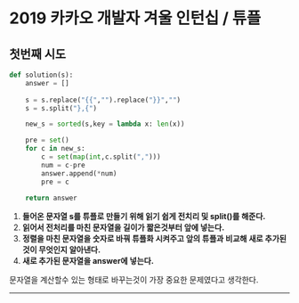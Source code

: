 # 2019 카카오 개발자 겨울 인턴십 / 튜플

## 첫번째 시도

```python
def solution(s):
    answer = []
    
    s = s.replace("{{","").replace("}}","")    
    s = s.split("},{")

    new_s = sorted(s,key = lambda x: len(x))

    pre = set()
    for c in new_s:
        c = set(map(int,c.split(",")))
        num = c-pre
        answer.append(*num)
        pre = c
    
    return answer

```

1. __들어온 문자열 s를 튜플로 만들기 위해 읽기 쉽게 전치리 및 split()를 해준다.__
2. __읽어서 전처리를 마친 문자열을 길이가 짧은것부터 앞에 넣는다.__
3. __정렬을 마친 문자열을 숫자로 바꿔 튜플화 시켜주고 앞의 튜플과 비교해 새로 추가된것이 무엇인지 알아낸다.__
4. __새로 추가된 문자열을 answer에 넣는다.__



문자열을 계산할수 있는 형태로 바꾸는것이 가장 중요한 문제였다고 생각한다.





___

